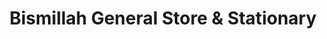 ---
title: "Bismillah General Store & Stationary"
url: /karachi/bismillah-general-store-and-stationary/
shop: general
---